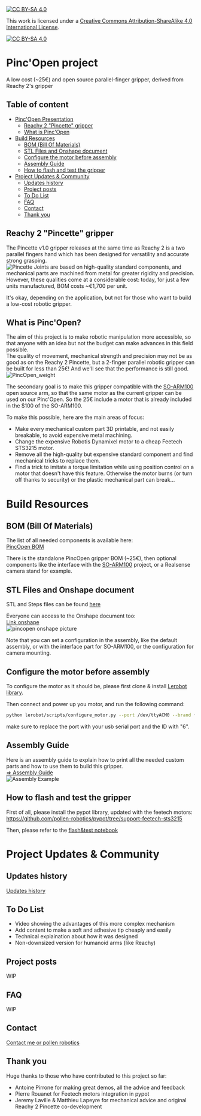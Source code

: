[![CC BY-SA 4.0][cc-by-sa-shield]][cc-by-sa]

This work is licensed under a
[Creative Commons Attribution-ShareAlike 4.0 International License][cc-by-sa].

[![CC BY-SA 4.0][cc-by-sa-image]][cc-by-sa]

[cc-by-sa]: http://creativecommons.org/licenses/by-sa/4.0/
[cc-by-sa-image]: https://licensebuttons.net/l/by-sa/4.0/88x31.png
[cc-by-sa-shield]: https://img.shields.io/badge/License-CC%20BY--SA%204.0-lightgrey.svg


# Pinc'Open project
A low cost (~25€) and open source parallel-finger gripper, derived from Reachy 2's gripper

## Table of content

- [Pinc'Open Presentation](#pincopen-project)
    - [Reachy 2 "Pincette" gripper](#reachy-2-pincette-gripper)
    - [What is Pinc'Open](#what-is-pincopen)
- [Build Resources](#build-resources)
    - [BOM (Bill Of Materials)](#bom-bill-of-materials)
    - [STL Files and Onshape document](#stl-files-and-onshape-document)
    - [Configure the motor before assembly](#configure-the-motor-before-assembly)
    - [Assembly Guide](#assembly-guide)
    - [How to flash and test the gripper](#how-to-flash-and-test-the-gripper)
- [Project Updates & Community](#project-updates--community)
    - [Updates history](#updates-history)
    - [Project posts](#project-posts)
    - [To Do List](#to-do-list)
    - [FAQ](#faq)
    - [Contact](#contact)
    - [Thank you](#thank-you)

## Reachy 2 "Pincette" gripper
The Pincette v1.0 gripper releases at the same time as Reachy 2 is a two parallel fingers hand which has been designed for versatility and accurate strong grasping.  
![Pincette](/assets/images/Pincette.png)
Joints are based on high-quality standard components, and mechanical parts are machined from metal for greater rigidity and precision.  
However, these qualities come at a considerable cost: today, for just a few units manufactured, BOM costs ~€1,700 per unit.  

It's okay, depending on the application, but not for those who want to build a low-cost robotic gripper.


## What is Pinc'Open?
The aim of this project is to make robotic manipulation more accessible, so that anyone with an idea but not the budget can make advances in this field possible.  
The quality of movement, mechanical strength and precision may not be as good as on the Reachy 2 Pincette, but a 2-finger parallel robotic gripper can be built for less than 25€! And we'll see that the performance is still good.  
![PincOpen_weight](/assets/images/pincopen_weight.jpg)

The secondary goal is to make this gripper compatible with the [SO-ARM100](https://github.com/TheRobotStudio/SO-ARM100) open source arm, so that the same motor as the current gripper can be used on our Pinc'Open. So the 25€ include a motor that is already included in the $100 of the SO-ARM100.  

To make this possible, here are the main areas of focus:
- Make every mechanical custom part 3D printable, and not easily breakable, to avoid expensive metal machining.
- Change the expensive Robotis Dynamixel motor to a cheap Feetech STS3215 motor.
- Remove all the high-quality but expensive standard component and find mechanical tricks to replace them.
- Find a trick to imitate a torque limitation while using position control on a motor that doesn't have this feature. Otherwise the motor burns (or turn off thanks to security) or the plastic mechanical part can break...


# Build Resources
## BOM (Bill Of Materials)
The list of all needed components is available here:  
[PincOpen BOM](https://docs.google.com/spreadsheets/d/1iEKxfsqo3RnKw0QtdLJ2hEtYNDy2LInxrnCFLAhpxHk/edit?usp=sharing)  

There is the standalone PincOpen gripper BOM (~25€), then optional components like the interface with the [SO-ARM100](https://github.com/TheRobotStudio/SO-ARM100) project, or a Realsense camera stand for example.

## STL Files and Onshape document
STL and Steps files can be found [here](/cad/)  

Everyone can access to the Onshape document too:   
[Link onshape](https://cad.onshape.com/documents/96518c699fd03eea508b06d3/w/d5f95a6266b027d84ae48634/e/e41e675b82a4f671f01336e0)  
![pincopen onshape picture](/assets/images/pincopen_onshape.png)  

Note that you can set a configuration in the assembly, like the default assembly, or with the interface part for SO-ARM100, or the configuration for camera mounting.

## Configure the motor before assembly
To configure the motor as it should be, please first clone & install [Lerobot library](https://github.com/huggingface/lerobot/tree/main).

Then connect and power up you motor, and run the following command: 

```bash
python lerobot/scripts/configure_motor.py --port /dev/ttyACM0 --brand feetech --model sts3215 --baudrate 1000000 --ID <ID>
```

make sure to replace the port with your usb serial port and the ID with "6".

## Assembly Guide
Here is an assembly guide to explain how to print all the needed custom parts and how to use them to build this gripper.  
[=> Assembly Guide](/docs/PincOpen_Assembly_Instructions.pdf)  
![Assembly Example](/assets/images/assembly_example.png)  

## How to flash and test the gripper
First of all, please install the pypot library, updated with the feetech motors:  
https://github.com/pollen-robotics/pypot/tree/support-feetech-sts3215  

Then, please refer to the [flash&test notebook](/flash_and_tests/flash_test.ipynb)


# Project Updates & Community
## Updates history
[Updates history](/docs/changelog.md)  

## To Do List
- Video showing the advantages of this more complex mechanism
- Add content to make a soft and adhesive tip cheaply and easily
- Technical explaination about how it was designed
- Non-downsized version for humanoid arms (like Reachy)

## Project posts
WIP 

## FAQ
WIP

## Contact
[Contact me or pollen robotics](/docs/contact.md)

## Thank you
Huge thanks to those who have contributed to this project so far:
- Antoine Pirrone for making great demos, all the advice and feedback
- Pierre Rouanet for Feetech motors integration in pypot  
- Jeremy Laville & Matthieu Lapeyre for mechanical advice and original Reachy 2 Pincette co-development

